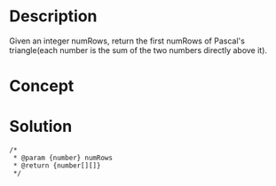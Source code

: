 # Description
Given an integer numRows, return the first numRows of Pascal's triangle(each number is the sum of the two numbers directly above it).

# Concept


# Solution

```
/*
 * @param {number} numRows
 * @return {number[][]}
 */
 
```
